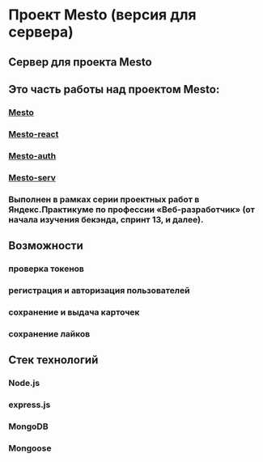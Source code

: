 # Проект Mesto (версия для сервера)
## Сервер для проекта Mesto

## Это часть работы над проектом Mesto:

### [Mesto](https://github.com/ArseniySever/mesto)
### [Mesto-react](https://github.com/ArseniySever/mesto-react)
### [Mesto-auth](https://github.com/ArseniySever/react-mesto-auth)
### [Mesto-serv](https://github.com/ArseniySever/express-mesto-gha)
### Выполнен в рамках серии проектных работ в Яндекс.Практикуме по профессии «Веб-разработчик» (от начала изучения бекэнда, спринт 13, и далее).

## Возможности
### проверка токенов
### регистрация и авторизация пользователей
### сохранение и выдача карточек
### сохранение лайков
## Стек технологий
### Node.js
### express.js
### MongoDB
### Mongoose
